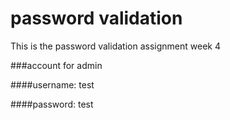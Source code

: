 # password validation

This is the password validation assignment week 4

###account for admin

####username: test

####password: test
